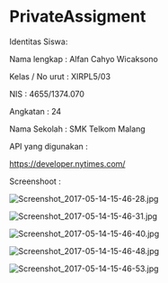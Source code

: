 # PrivateAssigment

Identitas Siswa:

Nama lengkap : Alfan Cahyo Wicaksono

Kelas / No urut : XIRPL5/03

NIS  : 4655/1374.070

Angkatan : 24

Nama Sekolah : SMK Telkom Malang


API yang digunakan :

https://developer.nytimes.com/

Screenshoot :

![Screenshot_2017-05-14-15-46-28.jpg](https://github.com/Alfan11/PrivateAssigment/blob/master/Screenshot_2017-05-14-15-46-28.jpg)


![Screenshot_2017-05-14-15-46-31.jpg](https://github.com/Alfan11/PrivateAssigment/blob/master/Screenshot_2017-05-14-15-46-31.jpg)


![Screenshot_2017-05-14-15-46-40.jpg](https://github.com/Alfan11/PrivateAssigment/blob/master/Screenshot_2017-05-14-15-46-40.jpg)


![Screenshot_2017-05-14-15-46-48.jpg](https://github.com/Alfan11/PrivateAssigment/blob/master/Screenshot_2017-05-14-15-46-48.jpg)


![Screenshot_2017-05-14-15-46-53.jpg](https://github.com/Alfan11/PrivateAssigment/blob/master/Screenshot_2017-05-14-15-46-53.jpg)
